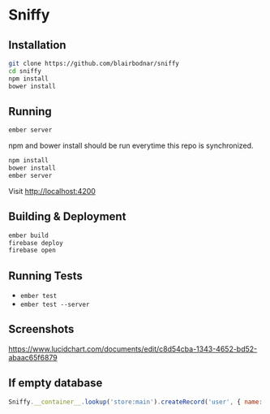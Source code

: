 # Sniffy

## Installation
```sh
git clone https://github.com/blairbodnar/sniffy
cd sniffy
npm install
bower install
```


## Running
```sh
ember server
```
npm and bower install should be run everytime this repo is synchronized. 
```sh
npm install
bower install
ember server
```
Visit [http://localhost:4200](http://localhost:4200)

## Building & Deployment
```sh
ember build
firebase deploy
firebase open
```

## Running Tests

* `ember test`
* `ember test --server`

## Screenshots
https://www.lucidchart.com/documents/edit/c8d54cba-1343-4652-bd52-abaac65f6879

## If empty database
```JavaScript
Sniffy.__container__.lookup('store:main').createRecord('user', { name: 'Blair Bodnar', handle: 'BB', id: '-JO7EyRq1TB4t9fKVe9D' }).save();
```